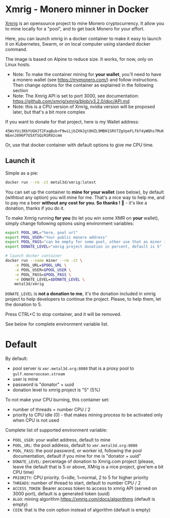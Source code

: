 # Xmrig - Monero minner in Docker

[Xmrig](https://xmrig.com/) is an opensource project to mine Monero cryptocurrency. It allow you to mine locally for a "pool", and to get back Monero for your effort.

Here, you can launch xmrig in a docker container to make it easy to launch it on Kubernetes, Swarm, or on local computer using standard docker command.

The image is based on Alpine to reduce size. It works, for now, only on Linux hosts.

- Note: To make the container mining for **your wallet**, you'll need to have a monero wallet (see https://mymonero.com/) and follow instructions. Then change options for the container as explained in the following section
- Note: The Xmrig API is set to port 3000, see documentation: https://github.com/xmrig/xmrig/blob/v3.2.0/doc/API.md
- Note: this is a CPU version of Xmrig, nvidia version will be proposed later, but that's a bit more complex

If you want to donate for that project, here is my Wallet address:

`45WsYUi3KbYUGHJT2FaqBubrF9wiLjbZXHJgt8HZL9MBH1SRV7ZgVpeFLfbf4yWQhs7MuKNEenJ896P7U5XfSQzRSR92cmm`

Or, use that docker container with default options to give me CPU time.


## Launch it

Simple as a pie:

```bash
docker run --rm -it metal3d/xmrig:latest
```

You can set up the container to **mine for your wallet** (see below), by default (withtout any option) you will mine for me.
That's a nice way to help me, and to pay me a beer **without any cost for you. So thanks ! 🍻** - it's like a donation, thanks if you do it.

To make Xmrig running **for you** (to let you win some XMR on **your** wallet), simply change following options using environment variables:

```bash
export POOL_URL="here, pool url"
export POOL_USER="Your public monero address"
export POOL_PASS="can be empty for some pool, other use that as miner id"
export DONATE_LEVEL="xmrig project donation in percent, default is 5"

# launch docker container
docker run --name miner --rm -it \
    -e POOL_URL=$POOL_URL \
    -e POOL_USER=$POOL_USER \
    -e POOL_PASS=$POOL_PASS \
    -e DONATE_LEVEL=$DONATE_LEVEL \ 
    metal3d/xmrig
```
`DONATE_LEVEL` is **not a donation to me**, it's the donation included in xmrig project to help developers to continue the project. Please, to help them, let the donation to 5.

Press CTRL+C to stop container, and it will be removed.

See below for complete environment variable list.

# Default

By default:

- pool server is `xmr.metal3d.org:8080` that is a proxy pool to `gulf.moneroocean.stream`
- user is mine
- password is "donator" + uuid
- donation level to xmrig project is "5" (5%)

To not make your CPU burning, this container set:

- number of threads = number CPU / 2
- priority to CPU idle (0) - that makes mining process to be activated only when CPU is not used

Complete list of supported environment variable:

- `POOL_USER`: your wallet address, default to mine
- `POOL_URL`: the pool address, default to `xmr.metal3d.org:8080`
- `POOL_PASS`: the pool password, or worker id, following the pool documentation, default if you mine for me is "donator + uuid"
- `DONATE_LEVEL`: percentage of donation to Xmrig.com project (please, leave the default that is 5 or above, XMrig is a nice project, give'em a bit CPU time)
- `PRIORITY`: CPU priority. 0=idle, 1=normal, 2 to 5 for higher priority
- `THREADS`: number of thread to start, default to number CPU / 2
- `ACCESS_TOKEN`: Bearer access token to access to xmrig API (served on 3000 port), default is a generated token (uuid)
- `ALGO`: mining algorithm https://xmrig.com/docs/algorithms (default is empty)
- `COIN`: that is the coin option instead of algorithm (default is empty)



